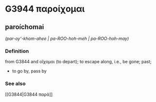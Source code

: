 # G3944 παροίχομαι

## paroíchomai

_(par-oy'-khom-ahee | pa-ROO-hoh-meh | pa-ROO-hoh-may)_

### Definition

from G3844 and οἴχομαι (to depart); to escape along, i.e., be gone; past; 

- to go by, pass by

### See also

[[G3844|G3844 παρά]]

